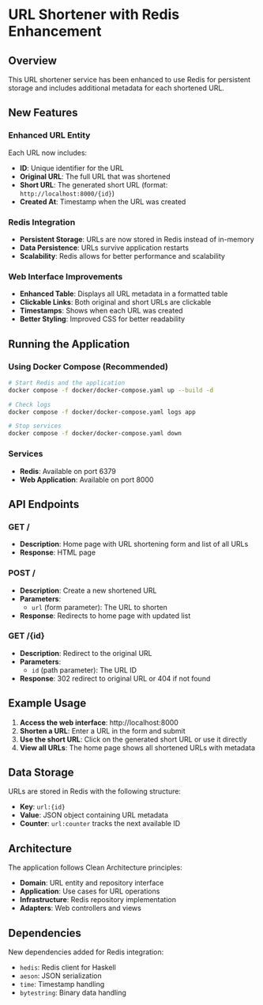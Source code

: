 # URL Shortener with Redis Enhancement

## Overview
This URL shortener service has been enhanced to use Redis for persistent storage and includes additional metadata for each shortened URL.

## New Features

### Enhanced URL Entity
Each URL now includes:
- **ID**: Unique identifier for the URL
- **Original URL**: The full URL that was shortened
- **Short URL**: The generated short URL (format: `http://localhost:8000/{id}`)
- **Created At**: Timestamp when the URL was created

### Redis Integration
- **Persistent Storage**: URLs are now stored in Redis instead of in-memory
- **Data Persistence**: URLs survive application restarts
- **Scalability**: Redis allows for better performance and scalability

### Web Interface Improvements
- **Enhanced Table**: Displays all URL metadata in a formatted table
- **Clickable Links**: Both original and short URLs are clickable
- **Timestamps**: Shows when each URL was created
- **Better Styling**: Improved CSS for better readability

## Running the Application

### Using Docker Compose (Recommended)
```bash
# Start Redis and the application
docker compose -f docker/docker-compose.yaml up --build -d

# Check logs
docker compose -f docker/docker-compose.yaml logs app

# Stop services
docker compose -f docker/docker-compose.yaml down
```

### Services
- **Redis**: Available on port 6379
- **Web Application**: Available on port 8000

## API Endpoints

### GET /
- **Description**: Home page with URL shortening form and list of all URLs
- **Response**: HTML page

### POST /
- **Description**: Create a new shortened URL
- **Parameters**: 
  - `url` (form parameter): The URL to shorten
- **Response**: Redirects to home page with updated list

### GET /{id}
- **Description**: Redirect to the original URL
- **Parameters**: 
  - `id` (path parameter): The URL ID
- **Response**: 302 redirect to original URL or 404 if not found

## Example Usage

1. **Access the web interface**: http://localhost:8000
2. **Shorten a URL**: Enter a URL in the form and submit
3. **Use the short URL**: Click on the generated short URL or use it directly
4. **View all URLs**: The home page shows all shortened URLs with metadata

## Data Storage

URLs are stored in Redis with the following structure:
- **Key**: `url:{id}` 
- **Value**: JSON object containing URL metadata
- **Counter**: `url:counter` tracks the next available ID

## Architecture

The application follows Clean Architecture principles:
- **Domain**: URL entity and repository interface
- **Application**: Use cases for URL operations
- **Infrastructure**: Redis repository implementation
- **Adapters**: Web controllers and views

## Dependencies

New dependencies added for Redis integration:
- `hedis`: Redis client for Haskell
- `aeson`: JSON serialization
- `time`: Timestamp handling
- `bytestring`: Binary data handling